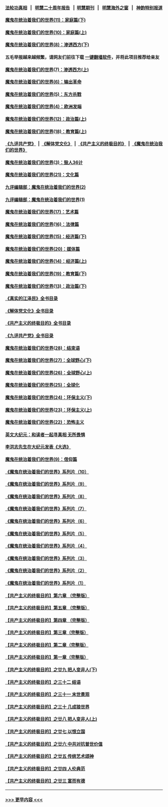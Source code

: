 #### [法轮功真相](https://github.com/gfw-breaker/truth/blob/master/README.md?t=0) &nbsp;&nbsp;|&nbsp;&nbsp; [明慧二十周年报告](https://github.com/gfw-breaker/mh-reports/blob/master/README.md?t=0) &nbsp;&nbsp;|&nbsp;&nbsp;[明慧期刊](https://github.com/gfw-breaker/mh-qikan) &nbsp;&nbsp;|&nbsp;&nbsp; [明慧海外之窗](https://github.com/gfw-breaker/mh-news/blob/master/README.md?t=0) &nbsp;&nbsp;|&nbsp;&nbsp; [神韵特别报道](https://github.com/gfw-breaker/mh-news/blob/master/shenyun.md?t=0)
#### [魔鬼在统治着我们的世界(11)：家庭篇(下)](../pages/nsc422/n10440961.md?t=12070201) 
#### [魔鬼在统治着我们的世界(10)：家庭篇(上)](../pages/nsc422/n10435448.md?t=12070201) 
#### [魔鬼在统治着我们的世界(8)：渗透西方(下)](../pages/nsc422/n10429603.md?t=12070201) 
#### 五毛举报越来越频繁，请网友们前往下载 [一键翻墙软件](https://github.com/gfw-breaker/ssr-accounts)，并将此项目推荐给亲友
#### [魔鬼在统治着我们的世界(7)：渗透西方(上)](../pages/nsc422/n10426013.md?t=12070201) 
#### [魔鬼在统治着我们的世界(6)：输出革命](../pages/nsc422/n10421536.md?t=12070201) 
#### [魔鬼在统治着我们的世界(5)：东方杀戮](../pages/nsc422/n10417707.md?t=12070201) 
#### [魔鬼在统治着我们的世界(4)：欧洲发端](../pages/nsc422/n10414890.md?t=12070201) 
#### [魔鬼在统治着我们的世界(12)：政治篇(上)](../pages/nsc422/n10444576.md?t=12070201) 
#### [魔鬼在统治着我们的世界(18)：教育篇(上)](../pages/nsc422/n10526970.md?t=12070201) 
#### [《九评共产党》](https://github.com/begood0513/9ping.md/blob/master/README.md) &nbsp;|&nbsp; [《解体党文化》](../../../../jtdwh.md/blob/master/README.md)  &nbsp;|&nbsp; [《共产主义的终极目的》](../../../../gczydzjmd.md/blob/master/README.md) &nbsp;|&nbsp; [《魔鬼在统治我们的世界》](../../../../mgztzwmdsj.md/blob/master/README.md) 
#### [魔鬼在统治着我们的世界(3)：毁人36计](../pages/nsc422/n10411583.md?t=12070201) 
#### [魔鬼在统治着我们的世界(21)：文化篇](../pages/nsc422/n10597706.md?t=12070201) 
#### [九评编辑部：魔鬼在统治着我们的世界(2)](../pages/nsc422/n10410036.md?t=12070201) 
#### [九评编辑部：魔鬼在统治着我们的世界(1)](../pages/nsc422/n10406825.md?t=12070201) 
#### [魔鬼在统治着我们的世界(17)：艺术篇](../pages/nsc422/n10499093.md?t=12070201) 
#### [魔鬼在统治着我们的世界(16)：法律篇](../pages/nsc422/n10485969.md?t=12070201) 
#### [魔鬼在统治着我们的世界(15)：经济篇(下)](../pages/nsc422/n10469975.md?t=12070201) 
#### [魔鬼在统治着我们的世界(20)：媒体篇](../pages/nsc422/n10586579.md?t=12070201) 
#### [魔鬼在统治着我们的世界(14)：经济篇(上)](../pages/nsc422/n10457370.md?t=12070201) 
#### [魔鬼在统治着我们的世界(19)：教育篇(下)](../pages/nsc422/n10564808.md?t=12070201) 
#### [魔鬼在统治着我们的世界(13)：政治篇(下)](../pages/nsc422/n10448270.md?t=12070201) 
#### [《真实的江泽民》全书目录](../pages/nsc422/n13721399.md?t=12070201) 
#### [《解体党文化》全书目录](../pages/nsc422/n13721157.md?t=12070201) 
#### [《共产主义的终极目的》全书目录](../pages/nsc422/n13721048.md?t=12070201) 
#### [《九评共产党》全书目录](../pages/nsc422/n13708085.md?t=12070201) 
#### [魔鬼在统治着我们的世界(28)：结束语](../pages/nsc422/n10936246.md?t=12070201) 
#### [魔鬼在统治着我们的世界(27)：全球野心(下)](../pages/nsc422/n10928319.md?t=12070201) 
#### [魔鬼在统治着我们的世界(26)：全球野心(上)](../pages/nsc422/n10900318.md?t=12070201) 
#### [魔鬼在统治着我们的世界(25)：全球化](../pages/nsc422/n10788205.md?t=12070201) 
#### [魔鬼在统治着我们的世界(24)：环保主义(下)](../pages/nsc422/n10695307.md?t=12070201) 
#### [魔鬼在统治着我们的世界(23)：环保主义(上)](../pages/nsc422/n10688613.md?t=12070201) 
#### [魔鬼在统治着我们的世界(22)：恐怖主义](../pages/nsc422/n10614727.md?t=12070201) 
#### [英文大纪元：和读者一起寻真相 无所畏惧](../pages/nsc422/n12542027.md?t=12070201) 
#### [李洪志先生在大纪元发表《大选》](../pages/nsc422/n12534746.md?t=12070201) 
#### [魔鬼在统治着我们的世界(9)：信仰篇](../pages/nsc422/n10432159.md?t=12070201) 
#### [《魔鬼在统治着我们的世界》系列片（10）](../pages/nsc422/n12292670.md?t=12070201) 
#### [《魔鬼在统治着我们的世界》系列片（9）](../pages/nsc422/n12290859.md?t=12070201) 
#### [《魔鬼在统治着我们的世界》系列片（8）](../pages/nsc422/n12287445.md?t=12070201) 
#### [《魔鬼在统治着我们的世界》系列片（7）](../pages/nsc422/n12283425.md?t=12070201) 
#### [《魔鬼在统治着我们的世界》系列片（6）](../pages/nsc422/n12282314.md?t=12070201) 
#### [《魔鬼在统治着我们的世界》系列片（5）](../pages/nsc422/n12281419.md?t=12070201) 
#### [《魔鬼在统治着我们的世界》系列片（4）](../pages/nsc422/n12274024.md?t=12070201) 
#### [《魔鬼在统治着我们的世界》系列片（3）](../pages/nsc422/n12271322.md?t=12070201) 
#### [《魔鬼在统治着我们的世界》系列片（2）](../pages/nsc422/n12269049.md?t=12070201) 
#### [《魔鬼在统治着我们的世界》系列片（1）](../pages/nsc422/n12267575.md?t=12070201) 
#### [【共产主义的终极目的】第六章 （完整版）](../pages/nsc422/n11428913.md?t=12070201) 
#### [【共产主义的终极目的】第五章 （完整版）](../pages/nsc422/n11428912.md?t=12070201) 
#### [【共产主义的终极目的】第四章 （完整版）](../pages/nsc422/n11428907.md?t=12070201) 
#### [【共产主义的终极目的】第三章（完整版）](../pages/nsc422/n11428848.md?t=12070201) 
#### [【共产主义的终极目的】第二章（完整版）](../pages/nsc422/n11428831.md?t=12070201) 
#### [【共产主义的终极目的】第一章（完整版）](../pages/nsc422/n11417651.md?t=12070201) 
#### [【共产主义的终极目的】之廿九 把人变非人(下)](../pages/nsc422/n11344140.md?t=12070201) 
#### [【共产主义的终极目的】之三十二 结语](../pages/nsc422/n11360535.md?t=12070201) 
#### [【共产主义的终极目的】之三十一 末世景观](../pages/nsc422/n11351129.md?t=12070201) 
#### [【共产主义的终极目的】之三十 几成狼世界](../pages/nsc422/n11348280.md?t=12070201) 
#### [【共产主义的终极目的】之廿八 把人变非人(上)](../pages/nsc422/n11340492.md?t=12070201) 
#### [【共产主义的终极目的】之廿七 以恨立国](../pages/nsc422/n11336944.md?t=12070201) 
#### [【共产主义的终极目的】之廿六 中共对抗普世价值](../pages/nsc422/n11324785.md?t=12070201) 
#### [【共产主义的终极目的】之廿五 传统艺术颂神](../pages/nsc422/n11296396.md?t=12070201) 
#### [【共产主义的终极目的】之廿四 人伦典范](../pages/nsc422/n11296397.md?t=12070201) 
#### [【共产主义的终极目的】之廿三 富而有德](../pages/nsc422/n11283598.md?t=12070201) 

----
#### [ >>> 更早内容 <<< ](../indexes/nsc422-earlier.md)
